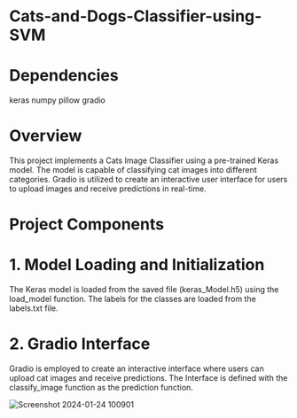 # Cats-and-Dogs-Classifier-using-SVM

# Dependencies

keras
numpy
pillow
gradio

# Overview
This project implements a Cats Image Classifier using a pre-trained Keras model. The model is capable of classifying cat images into different categories. Gradio is utilized to create an interactive user interface for users to upload images and receive predictions in real-time.

# Project Components

# 1. Model Loading and Initialization
The Keras model is loaded from the saved file (keras_Model.h5) using the load_model function. The labels for the classes are loaded from the labels.txt file.

# 2. Gradio Interface
Gradio is employed to create an interactive interface where users can upload cat images and receive predictions. The Interface is defined with the classify_image function as the prediction function.

![Screenshot 2024-01-24 100901](https://github.com/KAVINT21/Cats-and-Dogs-Classifier-using-SVM/assets/95117554/793e4aad-5ed7-4b20-a651-54c048b7cfd7)


